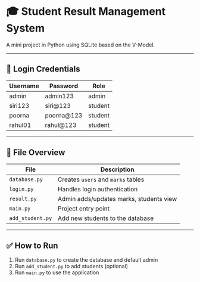 # 🎓 Student Result Management System

A mini project in Python using SQLite based on the V-Model.

---

## 🔐 Login Credentials

| Username | Password  | Role     |
|----------|-----------|----------|
| admin    | admin123  | admin    |
| siri123  | siri@123  | student  |
| poorna   | poorna@123| student  |
| rahul01  | rahul@123 | student  |

---

## 📁 File Overview

| File           | Description                                |
|----------------|--------------------------------------------|
| `database.py`  | Creates `users` and `marks` tables         |
| `login.py`     | Handles login authentication               |
| `result.py`    | Admin adds/updates marks, students view    |
| `main.py`      | Project entry point                        |
| `add_student.py` | Add new students to the database         |

---

## ✅ How to Run

1. Run `database.py` to create the database and default admin  
2. Run `add_student.py` to add students (optional)  
3. Run `main.py` to use the application  
